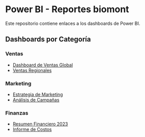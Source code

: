 # Power BI - Reportes biomont

Este repositorio contiene enlaces a los dashboards de Power BI.

## Dashboards por Categoría

### Ventas
- [Dashboard de Ventas Global](https://example-link-powerbi.com/sales-global)
- [Ventas Regionales]()

### Marketing
- [Estrategia de Marketing]()
- [Análisis de Campañas]()

### Finanzas
- [Resumen Financiero 2023]()
- [Informe de Costos]()
